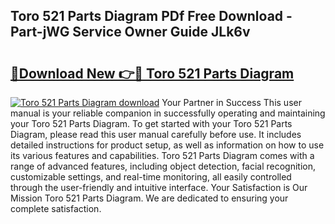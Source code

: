 ## Toro 521 Parts Diagram PDf Free Download - Part-jWG Service Owner Guide JLk6v

# <h2><a href="http://dfm60l0.blite.top/?on=Toro+521+Parts+Diagram">🔗Download New 👉🔴 Toro 521 Parts Diagram</a></h2>

[![Toro 521 Parts Diagram download](https://i.imgur.com/lujVjoI.png)](http://dfm60l0.blite.top/?on=Toro+521+Parts+Diagram)
Your Partner in Success This user manual is your reliable companion in successfully operating and maintaining your Toro 521 Parts Diagram. To get started with your Toro 521 Parts Diagram, please read this user manual carefully before use. It includes detailed instructions for product setup, as well as information on how to use its various features and capabilities. Toro 521 Parts Diagram comes with a range of advanced features, including object detection, facial recognition, customizable settings, and real-time monitoring, all easily controlled through the user-friendly and intuitive interface. Your Satisfaction is Our Mission Toro 521 Parts Diagram. We are dedicated to ensuring your complete satisfaction.

